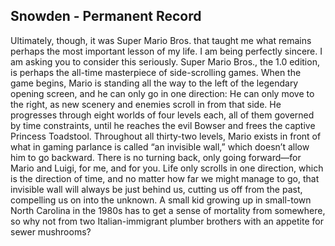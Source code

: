 ## Snowden - Permanent Record

Ultimately, though, it was Super Mario Bros. that taught me what remains perhaps the most important lesson of my life. I am being perfectly sincere.
I am asking you to consider this seriously.
Super Mario Bros., the 1.0 edition, is perhaps the all-time masterpiece of side-scrolling games.
When the game begins, Mario is standing all the way to the left of the legendary opening screen, and he can only go in one direction: He can only move to the right, as new scenery and enemies scroll in from that side.
He progresses through eight worlds of four levels each, all of them governed by time constraints, until he reaches the evil Bowser and frees the captive Princess Toadstool.
Throughout all thirty-two levels, Mario exists in front of what in gaming parlance is called “an invisible wall,” which doesn’t allow him to go backward.
There is no turning back, only going forward—for Mario and Luigi, for me, and for you.
Life only scrolls in one direction, which is the direction of time, and no matter how far we might manage to go, that invisible wall will always be just behind us, cutting us off from the past, compelling us on into the unknown.
A small kid growing up in small-town North Carolina in the 1980s has to get a sense of mortality from somewhere, so why not from two Italian-immigrant plumber brothers with an appetite for sewer mushrooms?
